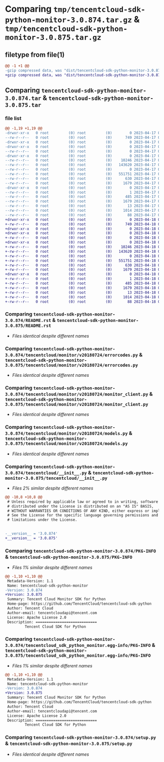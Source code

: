 # Comparing `tmp/tencentcloud-sdk-python-monitor-3.0.874.tar.gz` & `tmp/tencentcloud-sdk-python-monitor-3.0.875.tar.gz`

## filetype from file(1)

```diff
@@ -1 +1 @@
-gzip compressed data, was "dist/tencentcloud-sdk-python-monitor-3.0.874.tar", last modified: Mon Apr 17 00:34:54 2023, max compression
+gzip compressed data, was "dist/tencentcloud-sdk-python-monitor-3.0.875.tar", last modified: Tue Apr 18 00:46:29 2023, max compression
```

## Comparing `tencentcloud-sdk-python-monitor-3.0.874.tar` & `tencentcloud-sdk-python-monitor-3.0.875.tar`

### file list

```diff
@@ -1,19 +1,19 @@
-drwxr-xr-x   0 root         (0) root         (0)        0 2023-04-17 00:34:54.000000 tencentcloud-sdk-python-monitor-3.0.874/
--rw-r--r--   0 root         (0) root         (0)      749 2023-04-17 00:34:54.000000 tencentcloud-sdk-python-monitor-3.0.874/README.rst
-drwxr-xr-x   0 root         (0) root         (0)        0 2023-04-17 00:34:54.000000 tencentcloud-sdk-python-monitor-3.0.874/tencentcloud/
-drwxr-xr-x   0 root         (0) root         (0)        0 2023-04-17 00:34:54.000000 tencentcloud-sdk-python-monitor-3.0.874/tencentcloud/monitor/
--rw-r--r--   0 root         (0) root         (0)        0 2023-04-17 00:34:54.000000 tencentcloud-sdk-python-monitor-3.0.874/tencentcloud/monitor/__init__.py
-drwxr-xr-x   0 root         (0) root         (0)        0 2023-04-17 00:34:54.000000 tencentcloud-sdk-python-monitor-3.0.874/tencentcloud/monitor/v20180724/
--rw-r--r--   0 root         (0) root         (0)    10246 2023-04-17 00:34:54.000000 tencentcloud-sdk-python-monitor-3.0.874/tencentcloud/monitor/v20180724/errorcodes.py
--rw-r--r--   0 root         (0) root         (0)   143620 2023-04-17 00:34:54.000000 tencentcloud-sdk-python-monitor-3.0.874/tencentcloud/monitor/v20180724/monitor_client.py
--rw-r--r--   0 root         (0) root         (0)        0 2023-04-17 00:34:54.000000 tencentcloud-sdk-python-monitor-3.0.874/tencentcloud/monitor/v20180724/__init__.py
--rw-r--r--   0 root         (0) root         (0)   551751 2023-04-17 00:34:54.000000 tencentcloud-sdk-python-monitor-3.0.874/tencentcloud/monitor/v20180724/models.py
--rw-r--r--   0 root         (0) root         (0)      630 2023-04-17 00:34:54.000000 tencentcloud-sdk-python-monitor-3.0.874/tencentcloud/__init__.py
--rw-r--r--   0 root         (0) root         (0)     1679 2023-04-17 00:34:54.000000 tencentcloud-sdk-python-monitor-3.0.874/PKG-INFO
-drwxr-xr-x   0 root         (0) root         (0)        0 2023-04-17 00:34:54.000000 tencentcloud-sdk-python-monitor-3.0.874/tencentcloud_sdk_python_monitor.egg-info/
--rw-r--r--   0 root         (0) root         (0)        1 2023-04-17 00:34:54.000000 tencentcloud-sdk-python-monitor-3.0.874/tencentcloud_sdk_python_monitor.egg-info/dependency_links.txt
--rw-r--r--   0 root         (0) root         (0)      485 2023-04-17 00:34:54.000000 tencentcloud-sdk-python-monitor-3.0.874/tencentcloud_sdk_python_monitor.egg-info/SOURCES.txt
--rw-r--r--   0 root         (0) root         (0)     1679 2023-04-17 00:34:54.000000 tencentcloud-sdk-python-monitor-3.0.874/tencentcloud_sdk_python_monitor.egg-info/PKG-INFO
--rw-r--r--   0 root         (0) root         (0)       13 2023-04-17 00:34:54.000000 tencentcloud-sdk-python-monitor-3.0.874/tencentcloud_sdk_python_monitor.egg-info/top_level.txt
--rw-r--r--   0 root         (0) root         (0)     1014 2023-04-17 00:34:54.000000 tencentcloud-sdk-python-monitor-3.0.874/setup.py
--rw-r--r--   0 root         (0) root         (0)       88 2023-04-17 00:34:54.000000 tencentcloud-sdk-python-monitor-3.0.874/setup.cfg
+drwxr-xr-x   0 root         (0) root         (0)        0 2023-04-18 00:46:29.000000 tencentcloud-sdk-python-monitor-3.0.875/
+-rw-r--r--   0 root         (0) root         (0)      749 2023-04-18 00:46:29.000000 tencentcloud-sdk-python-monitor-3.0.875/README.rst
+drwxr-xr-x   0 root         (0) root         (0)        0 2023-04-18 00:46:29.000000 tencentcloud-sdk-python-monitor-3.0.875/tencentcloud/
+drwxr-xr-x   0 root         (0) root         (0)        0 2023-04-18 00:46:29.000000 tencentcloud-sdk-python-monitor-3.0.875/tencentcloud/monitor/
+-rw-r--r--   0 root         (0) root         (0)        0 2023-04-18 00:46:29.000000 tencentcloud-sdk-python-monitor-3.0.875/tencentcloud/monitor/__init__.py
+drwxr-xr-x   0 root         (0) root         (0)        0 2023-04-18 00:46:29.000000 tencentcloud-sdk-python-monitor-3.0.875/tencentcloud/monitor/v20180724/
+-rw-r--r--   0 root         (0) root         (0)    10246 2023-04-18 00:46:29.000000 tencentcloud-sdk-python-monitor-3.0.875/tencentcloud/monitor/v20180724/errorcodes.py
+-rw-r--r--   0 root         (0) root         (0)   143620 2023-04-18 00:46:29.000000 tencentcloud-sdk-python-monitor-3.0.875/tencentcloud/monitor/v20180724/monitor_client.py
+-rw-r--r--   0 root         (0) root         (0)        0 2023-04-18 00:46:29.000000 tencentcloud-sdk-python-monitor-3.0.875/tencentcloud/monitor/v20180724/__init__.py
+-rw-r--r--   0 root         (0) root         (0)   551751 2023-04-18 00:46:29.000000 tencentcloud-sdk-python-monitor-3.0.875/tencentcloud/monitor/v20180724/models.py
+-rw-r--r--   0 root         (0) root         (0)      630 2023-04-18 00:46:29.000000 tencentcloud-sdk-python-monitor-3.0.875/tencentcloud/__init__.py
+-rw-r--r--   0 root         (0) root         (0)     1679 2023-04-18 00:46:29.000000 tencentcloud-sdk-python-monitor-3.0.875/PKG-INFO
+drwxr-xr-x   0 root         (0) root         (0)        0 2023-04-18 00:46:29.000000 tencentcloud-sdk-python-monitor-3.0.875/tencentcloud_sdk_python_monitor.egg-info/
+-rw-r--r--   0 root         (0) root         (0)        1 2023-04-18 00:46:29.000000 tencentcloud-sdk-python-monitor-3.0.875/tencentcloud_sdk_python_monitor.egg-info/dependency_links.txt
+-rw-r--r--   0 root         (0) root         (0)      485 2023-04-18 00:46:29.000000 tencentcloud-sdk-python-monitor-3.0.875/tencentcloud_sdk_python_monitor.egg-info/SOURCES.txt
+-rw-r--r--   0 root         (0) root         (0)     1679 2023-04-18 00:46:29.000000 tencentcloud-sdk-python-monitor-3.0.875/tencentcloud_sdk_python_monitor.egg-info/PKG-INFO
+-rw-r--r--   0 root         (0) root         (0)       13 2023-04-18 00:46:29.000000 tencentcloud-sdk-python-monitor-3.0.875/tencentcloud_sdk_python_monitor.egg-info/top_level.txt
+-rw-r--r--   0 root         (0) root         (0)     1014 2023-04-18 00:46:29.000000 tencentcloud-sdk-python-monitor-3.0.875/setup.py
+-rw-r--r--   0 root         (0) root         (0)       88 2023-04-18 00:46:29.000000 tencentcloud-sdk-python-monitor-3.0.875/setup.cfg
```

### Comparing `tencentcloud-sdk-python-monitor-3.0.874/README.rst` & `tencentcloud-sdk-python-monitor-3.0.875/README.rst`

 * *Files identical despite different names*

### Comparing `tencentcloud-sdk-python-monitor-3.0.874/tencentcloud/monitor/v20180724/errorcodes.py` & `tencentcloud-sdk-python-monitor-3.0.875/tencentcloud/monitor/v20180724/errorcodes.py`

 * *Files identical despite different names*

### Comparing `tencentcloud-sdk-python-monitor-3.0.874/tencentcloud/monitor/v20180724/monitor_client.py` & `tencentcloud-sdk-python-monitor-3.0.875/tencentcloud/monitor/v20180724/monitor_client.py`

 * *Files identical despite different names*

### Comparing `tencentcloud-sdk-python-monitor-3.0.874/tencentcloud/monitor/v20180724/models.py` & `tencentcloud-sdk-python-monitor-3.0.875/tencentcloud/monitor/v20180724/models.py`

 * *Files identical despite different names*

### Comparing `tencentcloud-sdk-python-monitor-3.0.874/tencentcloud/__init__.py` & `tencentcloud-sdk-python-monitor-3.0.875/tencentcloud/__init__.py`

 * *Files 2% similar despite different names*

```diff
@@ -10,8 +10,8 @@
 # Unless required by applicable law or agreed to in writing, software
 # distributed under the License is distributed on an "AS IS" BASIS,
 # WITHOUT WARRANTIES OR CONDITIONS OF ANY KIND, either express or implied.
 # See the License for the specific language governing permissions and
 # limitations under the License.
 
 
-__version__ = '3.0.874'
+__version__ = '3.0.875'
```

### Comparing `tencentcloud-sdk-python-monitor-3.0.874/PKG-INFO` & `tencentcloud-sdk-python-monitor-3.0.875/PKG-INFO`

 * *Files 1% similar despite different names*

```diff
@@ -1,10 +1,10 @@
 Metadata-Version: 1.1
 Name: tencentcloud-sdk-python-monitor
-Version: 3.0.874
+Version: 3.0.875
 Summary: Tencent Cloud Monitor SDK for Python
 Home-page: https://github.com/TencentCloud/tencentcloud-sdk-python
 Author: Tencent Cloud
 Author-email: tencentcloudapi@tencent.com
 License: Apache License 2.0
 Description: ============================
         Tencent Cloud SDK for Python
```

### Comparing `tencentcloud-sdk-python-monitor-3.0.874/tencentcloud_sdk_python_monitor.egg-info/PKG-INFO` & `tencentcloud-sdk-python-monitor-3.0.875/tencentcloud_sdk_python_monitor.egg-info/PKG-INFO`

 * *Files 1% similar despite different names*

```diff
@@ -1,10 +1,10 @@
 Metadata-Version: 1.1
 Name: tencentcloud-sdk-python-monitor
-Version: 3.0.874
+Version: 3.0.875
 Summary: Tencent Cloud Monitor SDK for Python
 Home-page: https://github.com/TencentCloud/tencentcloud-sdk-python
 Author: Tencent Cloud
 Author-email: tencentcloudapi@tencent.com
 License: Apache License 2.0
 Description: ============================
         Tencent Cloud SDK for Python
```

### Comparing `tencentcloud-sdk-python-monitor-3.0.874/setup.py` & `tencentcloud-sdk-python-monitor-3.0.875/setup.py`

 * *Files identical despite different names*

